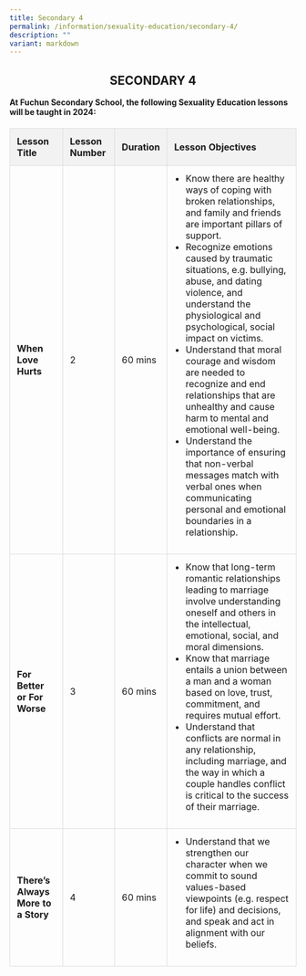 ```yaml
---
title: Secondary 4
permalink: /information/sexuality-education/secondary-4/
description: ""
variant: markdown
---
```




  
  
  <style>

    table {
      width: 100%;
      border-collapse: collapse;
      margin-top: 20px;
    }

    th, td {
      border: 1px solid #dddddd;
      text-align: left;
      padding: 12px;
    }

    th {
      background-color: #f2f2f2;
    }

    ul {
      margin-top: 0;
      padding-left: 20px;
    }
  </style>


<h2 style="text-align: center;">SECONDARY 4</h2>
   
**At Fuchun Secondary School, the following Sexuality Education lessons will be taught in 2024:**
	
<table>
  <thead>
    <tr>
      <th>Lesson Title</th>
      <th>Lesson Number</th>
      <th>Duration</th>
      <th>Lesson Objectives</th>
    </tr>
  </thead>
  <tbody>
    <tr>
      <td><strong>When Love Hurts</strong></td>
      <td>2</td>
      <td>60 mins</td>
      <td>
        <ul>
          <li>Know there are healthy ways of coping with broken relationships, and family and friends are important pillars of support.</li>
          <li>Recognize emotions caused by traumatic situations, e.g. bullying, abuse, and dating violence, and understand the physiological and psychological, social impact on victims.</li>
          <li>Understand that moral courage and wisdom are needed to recognize and end relationships that are unhealthy and cause harm to mental and emotional well-being.</li>
          <li>Understand the importance of ensuring that non-verbal messages match with verbal ones when communicating personal and emotional boundaries in a relationship.</li>
        </ul>
      </td>
    </tr>
    <tr>
      <td><strong>For Better or For Worse</strong></td>
      <td>3</td>
      <td>60 mins</td>
      <td>
        <ul>
          <li>Know that long-term romantic relationships leading to marriage involve understanding oneself and others in the intellectual, emotional, social, and moral dimensions.</li>
          <li>Know that marriage entails a union between a man and a woman based on love, trust, commitment, and requires mutual effort.</li>
          <li>Understand that conflicts are normal in any relationship, including marriage, and the way in which a couple handles conflict is critical to the success of their marriage.</li>
        </ul>
      </td>
    </tr>
    <tr>
      <td><strong>There’s Always More to a Story</strong></td>
      <td>4</td>
      <td>60 mins</td>
      <td>
        <ul>
          <li>Understand that we strengthen our character when we commit to sound values-based viewpoints (e.g. respect for life) and decisions, and speak and act in alignment with our beliefs.</li>
        </ul>
      </td>
    </tr>
  </tbody>
</table>



